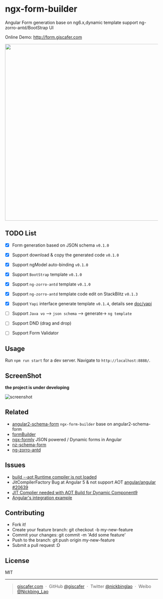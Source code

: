 # ngx-form-builder

Angular Form generation base on ng6.x,dynamic template support ng-zorro-antd/BootStrap UI

Online Demo: http://form.giscafer.com


<img src="./screenshot/process.png" height="580px"/>

## TODO List

- [x] Form generation based on JSON schema `v0.1.0`
- [x] Support download & copy the generated code `v0.1.0`
- [x] Support ngModel auto-binding `v0.1.0`
- [x] Support `BootStrap` template `v0.1.0`
- [x] Support `ng-zorro-antd` template  `v0.1.0`
- [x] Support `ng-zorro-antd` template code edit on StackBlitz `v0.1.3`
- [x] Support `Yapi` interface generate template `v0.1.4`, details see [doc/yapi](http://form.giscafer.com/#/document/yapi)
- [ ] Support `Java vo` —> `json schema` —> generate-> `ng template` 
- [ ] Support DND (drag and drop)
- [ ] Support Form Validator


## Usage

Run `npm run start` for a dev server. Navigate to `http://localhost:8888/`.


## ScreenShot

__the project is under developing__

![screenshot](./screenshot/20180702.gif)


## Related

- [angular2-schema-form](https://github.com/makinacorpus/angular2-schema-form) `ngx-form-builder` base on angular2-schema-form
- [formBuilder](https://github.com/kevinchappell/formBuilder)
- [ngx-formly](https://github.com/formly-js/ngx-formly) JSON powered / Dynamic forms in Angular
- [nz-schema-form](https://github.com/cipchk/nz-schema-form)
- [ng-zorro-antd](https://github.com/NG-ZORRO/ng-zorro-antd)

## Issues

- [build --aot Runtime compiler is not loaded](https://stackoverflow.com/questions/42706113/angular-cli-build-prod-runtime-compiler-is-not-loaded/42843683#42843683)
- JitCompilerFactory Bug at Angular 5 & not support AOT [angular/angular #20639](https://github.com/angular/angular/issues/20639)
- [JIT Complier needed with AOT Build for Dynamic Component9](https://github.com/angular/angular/issues/20875)
- [Angular's integration example](https://github.com/angular/angular/blob/d7a727cc0728a61a707f2c109636c1fa077042c2/integration/dynamic-compiler/src/app.module.ts#L16)

## Contributing

- Fork it!
- Create your feature branch: git checkout -b my-new-feature
- Commit your changes: git commit -m 'Add some feature'
- Push to the branch: git push origin my-new-feature
- Submit a pull request :D

## License

MIT

---

> [giscafer.com](http://giscafer.com) &nbsp;&middot;&nbsp;
> GitHub [@giscafer](https://github.com/giscafer) &nbsp;&middot;&nbsp;
> Twitter [@nickbinglao](https://twitter.com/nickbinglao) &nbsp;&middot;&nbsp;
> Weibo [@Nickbing_Lao](https://weibo.com/laohoubin)
